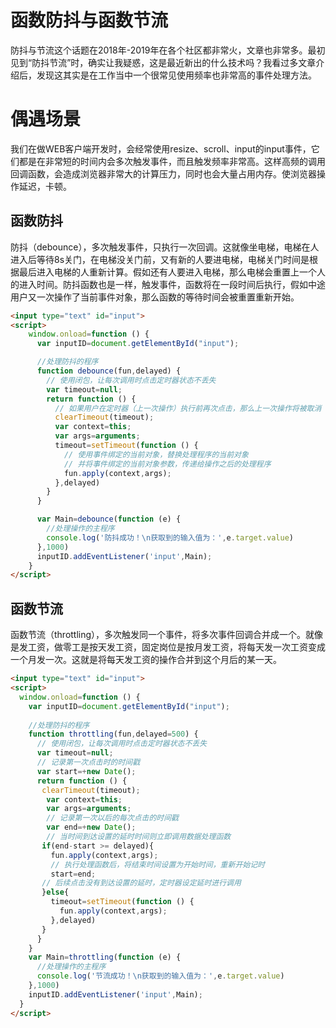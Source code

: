 # 函数防抖与函数节流

防抖与节流这个话题在2018年-2019年在各个社区都非常火，文章也非常多。最初见到“防抖节流”时，确实让我疑惑，这是最近新出的什么技术吗？我看过多文章介绍后，发现这其实是在工作当中一个很常见使用频率也非常高的事件处理方法。

# 偶遇场景

我们在做WEB客户端开发时，会经常使用resize、scroll、input的input事件，它们都是在非常短的时间内会多次触发事件，而且触发频率非常高。这样高频的调用回调函数，会造成浏览器非常大的计算压力，同时也会大量占用内存。使浏览器操作延迟，卡顿。

## 函数防抖

防抖（debounce），多次触发事件，只执行一次回调。这就像坐电梯，电梯在人进入后等待8s关门，在电梯没关门前，又有新的人要进电梯，电梯关门时间是根据最后进入电梯的人重新计算。假如还有人要进入电梯，那么电梯会重置上一个人的进入时间。防抖函数也是一样，触发事件，函数将在一段时间后执行，假如中途用户又一次操作了当前事件对象，那么函数的等待时间会被重置重新开始。

``` html
<input type="text" id="input">
<script>
    window.onload=function () {
      var inputID=document.getElementById("input");

      //处理防抖的程序
      function debounce(fun,delayed) {
        // 使用闭包，让每次调用时点击定时器状态不丢失
        var timeout=null;
        return function () {
          // 如果用户在定时器（上一次操作）执行前再次点击，那么上一次操作将被取消
          clearTimeout(timeout);
          var context=this;
          var args=arguments;
          timeout=setTimeout(function () {
            // 使用事件绑定的当前对象，替换处理程序的当前对象
            // 并将事件绑定的当前对象参数，传递给操作之后的处理程序
            fun.apply(context,args);
          },delayed)
        }
      }

      var Main=debounce(function (e) {
        //处理操作的主程序
        console.log('防抖成功！\n获取到的输入值为：',e.target.value)
      },1000)
      inputID.addEventListener('input',Main);
    }
</script>
```


## 函数节流

函数节流（throttling），多次触发同一个事件，将多次事件回调合并成一个。就像是发工资，做零工是按天发工资，固定岗位是按月发工资，将每天发一次工资变成一个月发一次。这就是将每天发工资的操作合并到这个月后的某一天。

``` html
<input type="text" id="input">
<script>
  window.onload=function () {
    var inputID=document.getElementById("input");
    
    //处理防抖的程序
    function throttling(fun,delayed=500) {
      // 使用闭包，让每次调用时点击定时器状态不丢失
      var timeout=null;
      // 记录第一次点击时的时间戳
      var start=+new Date();
      return function () {
       clearTimeout(timeout);
        var context=this;
        var args=arguments;
        // 记录第一次以后的每次点击的时间戳
        var end=+new Date();
        // 当时间到达设置的延时时间则立即调用数据处理函数
       if(end-start >= delayed){
         fun.apply(context,args);
         // 执行处理函数后，将结束时间设置为开始时间，重新开始记时
         start=end;
       // 后续点击没有到达设置的延时，定时器设定延时进行调用
       }else{
         timeout=setTimeout(function () {
           fun.apply(context,args);
         },delayed)
       }
      }
    }
    var Main=throttling(function (e) {
      //处理操作的主程序
      console.log('节流成功！\n获取到的输入值为：',e.target.value)
    },1000)
    inputID.addEventListener('input',Main);
  }
</script>
```
